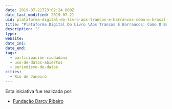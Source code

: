 ```yaml
---
date: 2019-07-21T23:02:24.000Z
date_last_modified: 2019-07-21
uid: plataforma-digital-do-livro-aos-trancos-e-barrancos-como-o-brasil-deu-no-que-deu-de-darcy-ribeiro
title: "Plataforma Digital Do Livro \Aos Trancos E Barrancos: Como O Brasil Deu No Que Deu\", De Darcy Ribeiro""
description: ""
type: 
website: 
date_ini: 
date_end: 
tags:
  - participación-ciudadana
  - uso-de-datos-abiertos
  - periodismo-de-datos
cities: 
  - Río de Janeiro
---
```


Esta iniciativa fue realizada por:

- [Fundação Darcy Ribeiro](/organizaciones/fundacão-darcy-ribeiro)
